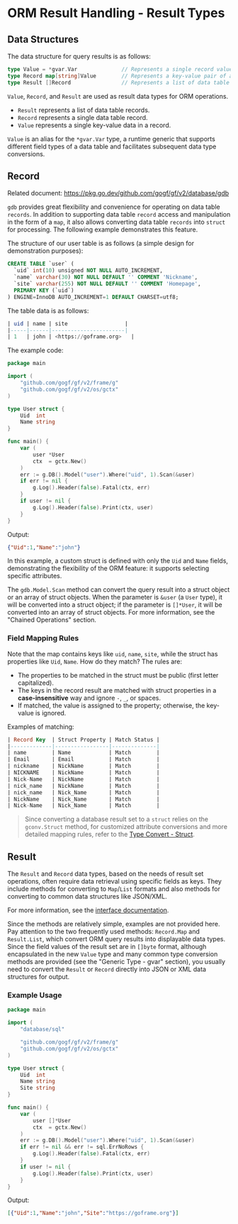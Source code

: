# ORM Result Handling - Result Types

## Data Structures

The data structure for query results is as follows:

```go
type Value = *gvar.Var              // Represents a single record value from a data table.
type Record map[string]Value        // Represents a key-value pair of a data table record.
type Result []Record                // Represents a list of data table records.
```

`Value`, `Record`, and `Result` are used as result data types for ORM operations.  

- `Result` represents a list of data table records.
- `Record` represents a single data table record.
- `Value` represents a single key-value data in a record.

`Value` is an alias for the `*gvar.Var` type, a runtime generic that supports different field types of a data table and facilitates subsequent data type conversions.

## Record

Related document: <https://pkg.go.dev/github.com/gogf/gf/v2/database/gdb>

`gdb` provides great flexibility and convenience for operating on data table `records`. In addition to supporting data table `record` access and manipulation in the form of a `map`, it also allows converting data table `records` into `struct` for processing. The following example demonstrates this feature.

The structure of our user table is as follows (a simple design for demonstration purposes):

```sql
CREATE TABLE `user` (
  `uid` int(10) unsigned NOT NULL AUTO_INCREMENT,
  `name` varchar(30) NOT NULL DEFAULT '' COMMENT 'Nickname',
  `site` varchar(255) NOT NULL DEFAULT '' COMMENT 'Homepage',
  PRIMARY KEY (`uid`)
) ENGINE=InnoDB AUTO_INCREMENT=1 DEFAULT CHARSET=utf8;
```

The table data is as follows:

```sql
| uid | name | site                  |
|-----|------|-----------------------|
| 1   | john | <https://goframe.org>   |
```

The example code:

```go
package main

import (
    "github.com/gogf/gf/v2/frame/g"
    "github.com/gogf/gf/v2/os/gctx"
)

type User struct {
    Uid  int
    Name string
}

func main() {
    var (
        user *User
        ctx  = gctx.New()
    )
    err := g.DB().Model("user").Where("uid", 1).Scan(&user)
    if err != nil {
        g.Log().Header(false).Fatal(ctx, err)
    }
    if user != nil {
        g.Log().Header(false).Print(ctx, user)
    }
}
```

Output:

```json
{"Uid":1,"Name":"john"}
```

In this example, a custom struct is defined with only the `Uid` and `Name` fields, demonstrating the flexibility of the ORM feature: it supports selecting specific attributes.

The `gdb.Model.Scan` method can convert the query result into a struct object or an array of struct objects. When the parameter is `&user` (a `User` type), it will be converted into a struct object; if the parameter is `[]*User`, it will be converted into an array of struct objects. For more information, see the "Chained Operations" section.

### Field Mapping Rules

Note that the map contains keys like `uid`, `name`, `site`, while the struct has properties like `Uid`, `Name`. How do they match? The rules are:

- The properties to be matched in the struct must be public (first letter capitalized).
- The keys in the record result are matched with struct properties in a **case-insensitive** way and ignore `-`, `_`, or spaces.
- If matched, the value is assigned to the property; otherwise, the key-value is ignored.

Examples of matching:

```sql
| Record Key  | Struct Property | Match Status |
|-------------|-----------------|--------------|
| name        | Name            | Match        |
| Email       | Email           | Match        |
| nickname    | NickName        | Match        |
| NICKNAME    | NickName        | Match        |
| Nick-Name   | NickName        | Match        |
| nick_name   | NickName        | Match        |
| nick_name   | Nick_Name       | Match        |
| NickName    | Nick_Name       | Match        |
| Nick-Name   | Nick_Name       | Match        |
```

> Since converting a database result set to a `struct` relies on the `gconv.Struct` method, for customized attribute conversions and more detailed mapping rules, refer to the [Type Convert - Struct](/docs/core-component/type-convert/struct).

## Result

The `Result` and `Record` data types, based on the needs of result set operations, often require data retrieval using specific fields as keys. They include methods for converting to `Map`/`List` formats and also methods for converting to common data structures like JSON/XML.

For more information, see the [interface documentation](https://pkg.go.dev/github.com/gogf/gf/v2/database/gdb).

Since the methods are relatively simple, examples are not provided here. Pay attention to the two frequently used methods: `Record.Map` and `Result.List`, which convert ORM query results into displayable data types. Since the field values of the result set are in `[]byte` format, although encapsulated in the new `Value` type and many common type conversion methods are provided (see the "Generic Type - gvar" section), you usually need to convert the `Result` or `Record` directly into JSON or XML data structures for output.

### Example Usage

```go
package main

import (
    "database/sql"

    "github.com/gogf/gf/v2/frame/g"
    "github.com/gogf/gf/v2/os/gctx"
)

type User struct {
    Uid  int
    Name string
    Site string
}

func main() {
    var (
        user []*User
        ctx  = gctx.New()
    )
    err := g.DB().Model("user").Where("uid", 1).Scan(&user)
    if err != nil && err != sql.ErrNoRows {
        g.Log().Header(false).Fatal(ctx, err)
    }
    if user != nil {
        g.Log().Header(false).Print(ctx, user)
    }
}
```

Output:

```json
[{"Uid":1,"Name":"john","Site":"https://goframe.org"}]
```
